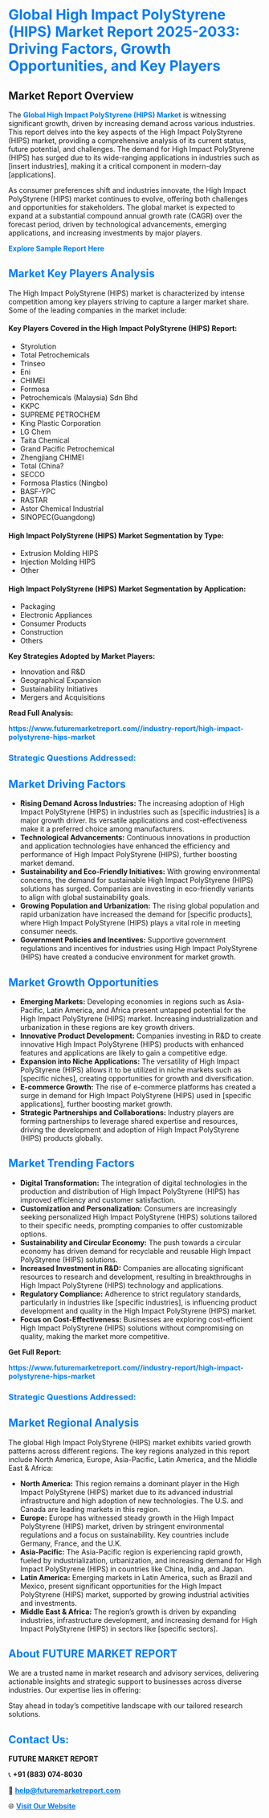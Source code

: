 <h1 style="color: #007BFF;">Global High Impact PolyStyrene (HIPS) Market Report 2025-2033: Driving Factors, Growth Opportunities, and Key Players</h1>

<section id="overview">
<h2>Market Report Overview</h2>
<p>The <a href="https://www.futuremarketreport.com//industry-report/high-impact-polystyrene-hips-market" style="color: #007BFF; text-decoration: none;"><strong>Global High Impact PolyStyrene (HIPS) Market</strong></a> is witnessing significant growth, driven by increasing demand across various industries. This report delves into the key aspects of the High Impact PolyStyrene (HIPS) market, providing a comprehensive analysis of its current status, future potential, and challenges. The demand for High Impact PolyStyrene (HIPS) has surged due to its wide-ranging applications in industries such as [insert industries], making it a critical component in modern-day [applications].</p>
<p>As consumer preferences shift and industries innovate, the High Impact PolyStyrene (HIPS) market continues to evolve, offering both challenges and opportunities for stakeholders. The global market is expected to expand at a substantial compound annual growth rate (CAGR) over the forecast period, driven by technological advancements, emerging applications, and increasing investments by major players.</p>
</section>

<section id="overview">
<p><a href="https://www.futuremarketreport.com//request-sample/reportId=91302" style="color: #007BFF; text-decoration: none;"><strong>Explore Sample Report Here</strong></a></p>
</section>

<section id="key-players">
<h2 style="color: #007BFF;">Market Key Players Analysis</h2>
<p>The High Impact PolyStyrene (HIPS) market is characterized by intense competition among key players striving to capture a larger market share. Some of the leading companies in the market include:</p>
<h4>Key Players Covered in the High Impact PolyStyrene (HIPS) Report:</h4>
<ul><li>Styrolution</li><li>Total Petrochemicals</li><li>Trinseo</li><li>Eni</li><li>CHIMEI</li><li>Formosa</li><li>Petrochemicals (Malaysia) Sdn Bhd</li><li>KKPC</li><li>SUPREME PETROCHEM</li><li>King Plastic Corporation</li><li>LG Chem</li><li>Taita Chemical</li><li>Grand Pacific Petrochemical</li><li>Zhengjiang CHIMEI</li><li>Total (China?</li><li>SECCO</li><li>Formosa Plastics (Ningbo)</li><li>BASF-YPC</li><li>RASTAR</li><li>Astor Chemical Industrial</li><li>SINOPEC(Guangdong)</li></ul>
<h4>High Impact PolyStyrene (HIPS) Market Segmentation by Type:</h4>
<ul><li>Extrusion Molding HIPS</li><li>Injection Molding HIPS</li><li>Other</li></ul>

<h4>High Impact PolyStyrene (HIPS) Market Segmentation by Application:</h4>
<ul><li>Packaging</li><li>Electronic Appliances</li><li>Consumer Products</li><li>Construction</li><li>Others</li></ul>
<p><strong>Key Strategies Adopted by Market Players:</strong></p>
<ul>
<li>Innovation and R&D</li>
<li>Geographical Expansion</li>
<li>Sustainability Initiatives</li>
<li>Mergers and Acquisitions</li>
</ul>
</section>

<section>
<p><strong>Read Full Analysis: </strong></p><a href="https://www.futuremarketreport.com//industry-report/high-impact-polystyrene-hips-market" style="color: #007BFF; text-decoration: none;"><strong>https://www.futuremarketreport.com//industry-report/high-impact-polystyrene-hips-market</strong></a>
<h3 style="color: #007BFF;">Strategic Questions Addressed:</h3>
</section>

<section id="driving-factors">
<h2 style="color: #007BFF;">Market Driving Factors</h2>
<ul>
<li><strong>Rising Demand Across Industries:</strong> The increasing adoption of High Impact PolyStyrene (HIPS) in industries such as [specific industries] is a major growth driver. Its versatile applications and cost-effectiveness make it a preferred choice among manufacturers.</li>
<li><strong>Technological Advancements:</strong> Continuous innovations in production and application technologies have enhanced the efficiency and performance of High Impact PolyStyrene (HIPS), further boosting market demand.</li>
<li><strong>Sustainability and Eco-Friendly Initiatives:</strong> With growing environmental concerns, the demand for sustainable High Impact PolyStyrene (HIPS) solutions has surged. Companies are investing in eco-friendly variants to align with global sustainability goals.</li>
<li><strong>Growing Population and Urbanization:</strong> The rising global population and rapid urbanization have increased the demand for [specific products], where High Impact PolyStyrene (HIPS) plays a vital role in meeting consumer needs.</li>
<li><strong>Government Policies and Incentives:</strong> Supportive government regulations and incentives for industries using High Impact PolyStyrene (HIPS) have created a conducive environment for market growth.</li>
</ul>
</section>

<section id="growth-opportunities">
<h2 style="color: #007BFF;">Market Growth Opportunities</h2>
<ul>
<li><strong>Emerging Markets:</strong> Developing economies in regions such as Asia-Pacific, Latin America, and Africa present untapped potential for the High Impact PolyStyrene (HIPS) market. Increasing industrialization and urbanization in these regions are key growth drivers.</li>
<li><strong>Innovative Product Development:</strong> Companies investing in R&D to create innovative High Impact PolyStyrene (HIPS) products with enhanced features and applications are likely to gain a competitive edge.</li>
<li><strong>Expansion into Niche Applications:</strong> The versatility of High Impact PolyStyrene (HIPS) allows it to be utilized in niche markets such as [specific niches], creating opportunities for growth and diversification.</li>
<li><strong>E-commerce Growth:</strong> The rise of e-commerce platforms has created a surge in demand for High Impact PolyStyrene (HIPS) used in [specific applications], further boosting market growth.</li>
<li><strong>Strategic Partnerships and Collaborations:</strong> Industry players are forming partnerships to leverage shared expertise and resources, driving the development and adoption of High Impact PolyStyrene (HIPS) products globally.</li>
</ul>
</section>

<section id="trending-factors">
<h2 style="color: #007BFF;">Market Trending Factors</h2>
<ul>
<li><strong>Digital Transformation:</strong> The integration of digital technologies in the production and distribution of High Impact PolyStyrene (HIPS) has improved efficiency and customer satisfaction.</li>
<li><strong>Customization and Personalization:</strong> Consumers are increasingly seeking personalized High Impact PolyStyrene (HIPS) solutions tailored to their specific needs, prompting companies to offer customizable options.</li>
<li><strong>Sustainability and Circular Economy:</strong> The push towards a circular economy has driven demand for recyclable and reusable High Impact PolyStyrene (HIPS) solutions.</li>
<li><strong>Increased Investment in R&D:</strong> Companies are allocating significant resources to research and development, resulting in breakthroughs in High Impact PolyStyrene (HIPS) technology and applications.</li>
<li><strong>Regulatory Compliance:</strong> Adherence to strict regulatory standards, particularly in industries like [specific industries], is influencing product development and quality in the High Impact PolyStyrene (HIPS) market.</li>
<li><strong>Focus on Cost-Effectiveness:</strong> Businesses are exploring cost-efficient High Impact PolyStyrene (HIPS) solutions without compromising on quality, making the market more competitive.</li>
</ul>
</section>

<section>
<p><strong>Get Full Report: </strong></p><a href="https://www.futuremarketreport.com//industry-report/high-impact-polystyrene-hips-market" style="color: #007BFF; text-decoration: none;"><strong>https://www.futuremarketreport.com//industry-report/high-impact-polystyrene-hips-market</strong></a>
<h3 style="color: #007BFF;">Strategic Questions Addressed:</h3>
</section>


<section id="regional-analysis">
<h2 style="color: #007BFF;">Market Regional Analysis</h2>
<p>The global High Impact PolyStyrene (HIPS) market exhibits varied growth patterns across different regions. The key regions analyzed in this report include North America, Europe, Asia-Pacific, Latin America, and the Middle East & Africa:</p>
<ul>
<li><strong>North America:</strong> This region remains a dominant player in the High Impact PolyStyrene (HIPS) market due to its advanced industrial infrastructure and high adoption of new technologies. The U.S. and Canada are leading markets in this region.</li>
<li><strong>Europe:</strong> Europe has witnessed steady growth in the High Impact PolyStyrene (HIPS) market, driven by stringent environmental regulations and a focus on sustainability. Key countries include Germany, France, and the U.K.</li>
<li><strong>Asia-Pacific:</strong> The Asia-Pacific region is experiencing rapid growth, fueled by industrialization, urbanization, and increasing demand for High Impact PolyStyrene (HIPS) in countries like China, India, and Japan.</li>
<li><strong>Latin America:</strong> Emerging markets in Latin America, such as Brazil and Mexico, present significant opportunities for the High Impact PolyStyrene (HIPS) market, supported by growing industrial activities and investments.</li>
<li><strong>Middle East & Africa:</strong> The region’s growth is driven by expanding industries, infrastructure development, and increasing demand for High Impact PolyStyrene (HIPS) in sectors like [specific sectors].</li>
</ul>
</section>

<footer>
<h2 style="color: #007BFF;">About FUTURE MARKET REPORT</h2>
<p>We are a trusted name in market research and advisory services, delivering actionable insights and strategic support to businesses across diverse industries. Our expertise lies in offering:</p>

<p>Stay ahead in today’s competitive landscape with our tailored research solutions.</p>

<h2 style="color: #007BFF;">Contact Us:</h2>
<p><strong>FUTURE MARKET REPORT</strong></p>
<p>📞 <strong>+91 (883) 074-8030</strong></p>
<p>📧 <strong><a href="mailto:help@futuremarketreport.com" style="color: #007BFF;">help@futuremarketreport.com</a></strong></p>
<p>🌐 <strong><a href="https://www.futuremarketreport.com/" style="color: #007BFF;">Visit Our Website</a></strong></p>
</footer>